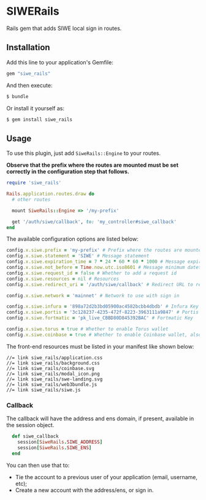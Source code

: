 # SIWERails
Rails gem that adds SIWE local sign in routes.

## Installation
Add this line to your application's Gemfile:

```ruby
gem "siwe_rails"
```

And then execute:
```bash
$ bundle
```

Or install it yourself as:
```bash
$ gem install siwe_rails
```

## Usage
To use this plugin, just add `SiweRails::Engine` to your routes.

**Observe that the prefix where the routes are mounted must be set
correctly in the configuration step that follows.**

```ruby
require 'siwe_rails'

Rails.application.routes.draw do
  # other routes

  mount SiweRails::Engine => '/my-prefix'

  get '/auth/siwe/callback', to: 'my_controller#siwe_callback'
end
```

The available configuration options are listed below:

```ruby
config.x.siwe.prefix = 'my-prefix' # Prefix where the routes are mounted
config.x.siwe.statement = 'SIWE' # Message statement
config.x.siwe.expiration_time = 7 * 24 * 60 * 60 * 1000 # Message expiration time in milliseconds, 7 days by default
config.x.siwe.not_before = Time.now.utc.iso8601 # Message minimum datetime validity
config.x.siwe.request_id = false # Whether to add a request id
config.x.siwe.resources = nil # Resources
config.x.siwe.redirect_uri = '/auth/siwe/callback' # Redirect URL to receive user information on success

config.x.siwe.network = 'mainnet' # Network to use with sign in

config.x.siwe.infura = '898a72d2b3bd05900ac4582bcbb4dbdb' # Infura Key
config.x.siwe.portis = '3c128237-4235-472f-8223-3963111a9847' # Portis ID
config.x.siwe.fortmatic = 'pk_live_CBBD80D845392BAC' # Fortmatic Key

config.x.siwe.torus = true # Whether to enable Torus wallet
config.x.siwe.coinbase = true # Whether to enable Coinbase wallet, also requires Infura Key
```

The front-end resources must be listed in your manifest like shown below:

```
//= link siwe_rails/application.css
//= link siwe_rails/background.css
//= link siwe_rails/coinbase.svg
//= link siwe_rails/modal_icon.png
//= link siwe_rails/swe-landing.svg
//= link siwe_rails/web3bundle.js
//= link siwe_rails/siwe.js
```

### Callback

The callback will have the address and ens domain, if present,
available in the session object.

```ruby
  def siwe_callback
    session[SiweRails.SIWE_ADDRESS]
    session[SiweRails.SIWE_ENS]
  end
```

You can then use that to:
- Tie the account to a previous user of your application
(email, username, etc);
- Create a new account with the address/ens, or sign in.

